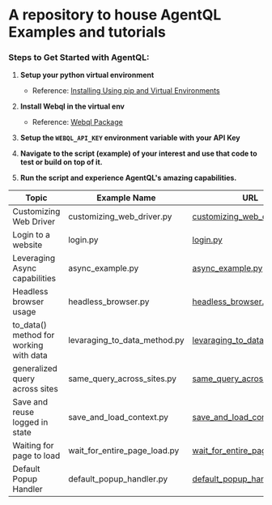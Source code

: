 # A repository to house AgentQL Examples and tutorials

### Steps to Get Started with AgentQL:

1. **Setup your python virtual environment**
   - Reference: [Installing Using pip and Virtual Environments](https://packaging.python.org/en/latest/guides/installing-using-pip-and-virtual-environments/)

2. **Install Webql in the virtual env**
   - Reference: [Webql Package](https://pypi.org/project/webql/)

3. **Setup the `WEBQL_API_KEY` environment variable with your API Key**

4. **Navigate to the script (example) of your interest and use that code to test or build on top of it.**

5. **Run the script and experience AgentQL's amazing capabilities.**

| Topic                  | Example Name                | URL      |
| ---------------------- | --------------------------- | -------- |
| Customizing Web Driver | customizing_web_driver.py   | [customizing_web_driver.py](https://github.com/tinyfish-io/fish-tank/tree/main/examples/customizing_web_driver/customizing_web_driver.py)       |
| Login to a website     | login.py                    | [login.py](https://github.com/tinyfish-io/fish-tank/blob/main/examples/login/login.py)       |
| Leveraging Async capabilities     | async_example.py                    | [async_example.py](https://github.com/tinyfish-io/fish-tank/blob/main/examples/async_example/async_example.py)       |
| Headless browser usage     | headless_browser.py                    | [headless_browser.py](https://github.com/tinyfish-io/fish-tank/blob/main/examples/headless_browser/headless_browser.py)       |
| to_data() method for working with data     | levaraging_to_data_method.py                    | [levaraging_to_data_method.py](https://github.com/tinyfish-io/fish-tank/blob/main/examples/leveraging_to_data_method/levaraging_to_data_method.py)       |
| generalized query across sites     | same_query_across_sites.py                    | [same_query_across_sites.py](https://github.com/tinyfish-io/fish-tank/blob/main/examples/same_query_across_sites/same_query_across_sites.py)       |
| Save and reuse logged in state     | save_and_load_context.py                    | [save_and_load_context.py](https://github.com/tinyfish-io/fish-tank/blob/main/examples/save_and_load_context/save_and_load_context.py)       |
| Waiting for page to load     | wait_for_entire_page_load.py                    | [wait_for_entire_page_load.py](https://github.com/tinyfish-io/fish-tank/blob/main/examples/wait_for_entire_page_load/wait_for_entire_page_load.py)       |
| Default Popup Handler      | default_popup_handler.py                    | [default_popup_handler.py](https://github.com/tinyfish-io/fish-tank/blob/main/examples/default_popup_handler/default_popup_handler.py)       |

